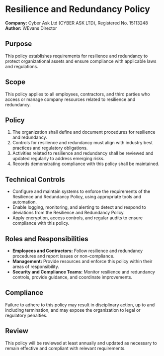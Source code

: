 # Resilience and Redundancy Policy

**Company:** Cyber Ask Ltd (CYBER ASK LTD), Registered No. 15113248  
**Author:** WEvans Director

## Purpose

This policy establishes requirements for resilience and redundancy to protect organizational assets and ensure compliance with applicable laws and regulations.

## Scope

This policy applies to all employees, contractors, and third parties who access or manage company resources related to resilience and redundancy.

## Policy

1. The organization shall define and document procedures for resilience and redundancy.
2. Controls for resilience and redundancy must align with industry best practices and regulatory obligations.
3. Activities related to resilience and redundancy shall be reviewed and updated regularly to address emerging risks.
4. Records demonstrating compliance with this policy shall be maintained.

## Technical Controls

- Configure and maintain systems to enforce the requirements of the Resilience and Redundancy Policy, using appropriate tools and automation.
- Enable logging, monitoring, and alerting to detect and respond to deviations from the Resilience and Redundancy Policy.
- Apply encryption, access controls, and regular audits to ensure compliance with this policy.

## Roles and Responsibilities

- **Employees and Contractors:** Follow resilience and redundancy procedures and report issues or non-compliance.
- **Management:** Provide resources and enforce this policy within their areas of responsibility.
- **Security and Compliance Teams:** Monitor resilience and redundancy controls, provide guidance, and coordinate improvements.

## Compliance

Failure to adhere to this policy may result in disciplinary action, up to and including termination, and may expose the organization to legal or regulatory penalties.

## Review

This policy will be reviewed at least annually and updated as necessary to remain effective and compliant with relevant requirements.
